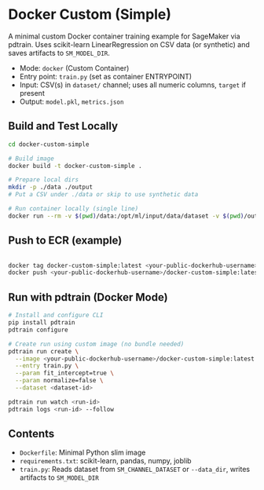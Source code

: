 # Docker Custom (Simple)

A minimal custom Docker container training example for SageMaker via pdtrain. Uses scikit-learn LinearRegression on CSV data (or synthetic) and saves artifacts to `SM_MODEL_DIR`.

- Mode: `docker` (Custom Container)
- Entry point: `train.py` (set as container ENTRYPOINT)
- Input: CSV(s) in `dataset/` channel; uses all numeric columns, `target` if present
- Output: `model.pkl`, `metrics.json`

## Build and Test Locally

```bash
cd docker-custom-simple

# Build image
docker build -t docker-custom-simple .

# Prepare local dirs
mkdir -p ./data ./output
# Put a CSV under ./data or skip to use synthetic data

# Run container locally (single line)
docker run --rm -v $(pwd)/data:/opt/ml/input/data/dataset -v $(pwd)/output:/opt/ml/model docker-custom-simple --fit_intercept true --normalize false
```

## Push to ECR (example)

```bash

docker tag docker-custom-simple:latest <your-public-dockerhub-username>/docker-custom-simple:latest
docker push <your-public-dockerhub-username>/docker-custom-simple:latest
```

## Run with pdtrain (Docker Mode)

```bash
# Install and configure CLI
pip install pdtrain
pdtrain configure

# Create run using custom image (no bundle needed)
pdtrain run create \
  --image <your-public-dockerhub-username>/docker-custom-simple:latest \
  --entry train.py \
  --param fit_intercept=true \
  --param normalize=false \
  --dataset <dataset-id>

pdtrain run watch <run-id>
pdtrain logs <run-id> --follow
```

## Contents
- `Dockerfile`: Minimal Python slim image
- `requirements.txt`: scikit-learn, pandas, numpy, joblib
- `train.py`: Reads dataset from `SM_CHANNEL_DATASET` or `--data_dir`, writes artifacts to `SM_MODEL_DIR`
